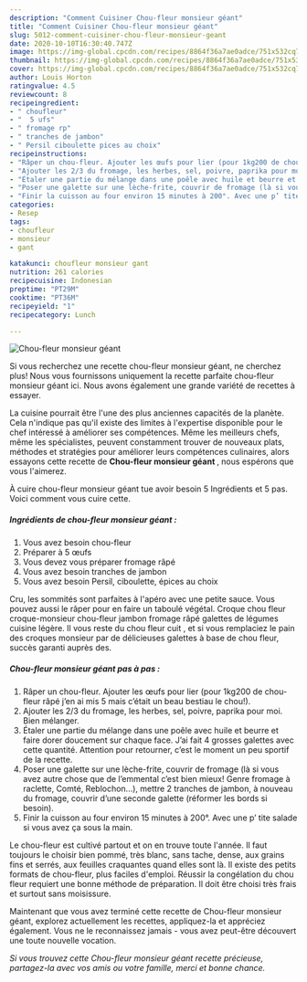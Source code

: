 ```yaml
---
description: "Comment Cuisiner Chou-fleur monsieur géant"
title: "Comment Cuisiner Chou-fleur monsieur géant"
slug: 5012-comment-cuisiner-chou-fleur-monsieur-geant
date: 2020-10-10T16:30:40.747Z
image: https://img-global.cpcdn.com/recipes/8864f36a7ae0adce/751x532cq70/chou-fleur-monsieur-geant-photo-principale-de-la-recette.jpg
thumbnail: https://img-global.cpcdn.com/recipes/8864f36a7ae0adce/751x532cq70/chou-fleur-monsieur-geant-photo-principale-de-la-recette.jpg
cover: https://img-global.cpcdn.com/recipes/8864f36a7ae0adce/751x532cq70/chou-fleur-monsieur-geant-photo-principale-de-la-recette.jpg
author: Louis Horton
ratingvalue: 4.5
reviewcount: 8
recipeingredient:
- " choufleur"
- "  5 ufs"
- " fromage rp"
- " tranches de jambon"
- " Persil ciboulette pices au choix"
recipeinstructions:
- "Râper un chou-fleur. Ajouter les œufs pour lier (pour 1kg200 de chou-fleur râpé j’en ai mis 5 mais c’était un beau bestiau le chou!)."
- "Ajouter les 2/3 du fromage, les herbes, sel, poivre, paprika pour moi. Bien mélanger."
- "Étaler une partie du mélange dans une poêle avec huile et beurre et faire dorer doucement sur chaque face. J’ai fait 4 grosses galettes avec cette quantité. Attention pour retourner, c’est le moment un peu sportif de la recette."
- "Poser une galette sur une lèche-frite, couvrir de fromage (là si vous avez autre chose que de l’emmental c’est bien mieux! Genre fromage à raclette, Comté, Reblochon...), mettre 2 tranches de jambon, à nouveau du fromage, couvrir d’une seconde galette (réformer les bords si besoin)."
- "Finir la cuisson au four environ 15 minutes à 200°. Avec une p’ tite salade si vous avez ça sous la main."
categories:
- Resep
tags:
- choufleur
- monsieur
- gant

katakunci: choufleur monsieur gant 
nutrition: 261 calories
recipecuisine: Indonesian
preptime: "PT29M"
cooktime: "PT36M"
recipeyield: "1"
recipecategory: Lunch

---
```



![Chou-fleur monsieur géant](https://img-global.cpcdn.com/recipes/8864f36a7ae0adce/751x532cq70/chou-fleur-monsieur-geant-photo-principale-de-la-recette.jpg)

Si vous recherchez une recette chou-fleur monsieur géant, ne cherchez plus! Nous vous fournissons uniquement la recette parfaite chou-fleur monsieur géant ici. Nous avons également une grande variété de recettes à essayer.

La cuisine pourrait être l'une des plus anciennes capacités de la planète. Cela n'indique pas qu'il existe des limites à l'expertise disponible pour le chef intéressé à améliorer ses compétences. Même les meilleurs chefs, même les spécialistes, peuvent constamment trouver de nouveaux plats, méthodes et stratégies pour améliorer leurs compétences culinaires, alors essayons cette recette de <strong> Chou-fleur monsieur géant </strong>, nous espérons que vous l'aimerez.

<!--inarticleads1-->

À cuire chou-fleur monsieur géant tue avoir besoin 5 Ingrédients et 5 pas. Voici comment vous cuire cette.

##### Ingrédients de chou-fleur monsieur géant :

1. Vous avez besoin  chou-fleur
1. Préparer  à 5 œufs
1. Vous devez vous préparer  fromage râpé
1. Vous avez besoin  tranches de jambon
1. Vous avez besoin  Persil, ciboulette, épices au choix


Cru, les sommités sont parfaites à l&#39;apéro avec une petite sauce. Vous pouvez aussi le râper pour en faire un taboulé végétal. Croque chou fleur croque-monsieur chou-fleur jambon fromage râpé galettes de légumes cuisine légère. Il vous reste du chou fleur cuit , et si vous remplaciez le pain des croques monsieur par de délicieuses galettes à base de chou fleur, succès garanti auprès des. 

<!--inarticleads2-->

##### Chou-fleur monsieur géant pas à pas :

1. Râper un chou-fleur. Ajouter les œufs pour lier (pour 1kg200 de chou-fleur râpé j’en ai mis 5 mais c’était un beau bestiau le chou!).
1. Ajouter les 2/3 du fromage, les herbes, sel, poivre, paprika pour moi. Bien mélanger.
1. Étaler une partie du mélange dans une poêle avec huile et beurre et faire dorer doucement sur chaque face. J’ai fait 4 grosses galettes avec cette quantité. Attention pour retourner, c’est le moment un peu sportif de la recette.
1. Poser une galette sur une lèche-frite, couvrir de fromage (là si vous avez autre chose que de l’emmental c’est bien mieux! Genre fromage à raclette, Comté, Reblochon...), mettre 2 tranches de jambon, à nouveau du fromage, couvrir d’une seconde galette (réformer les bords si besoin).
1. Finir la cuisson au four environ 15 minutes à 200°. Avec une p’ tite salade si vous avez ça sous la main.


Le chou-fleur est cultivé partout et on en trouve toute l&#39;année. Il faut toujours le choisir bien pommé, très blanc, sans tache, dense, aux grains fins et serrés, aux feuilles craquantes quand elles sont là. Il existe des petits formats de chou-fleur, plus faciles d&#39;emploi. Réussir la congélation du chou fleur requiert une bonne méthode de préparation. Il doit être choisi très frais et surtout sans moisissure. 

<!--inarticleads1-->

<p>
Maintenant que vous avez terminé cette recette de Chou-fleur monsieur géant, explorez actuellement les recettes, appliquez-la et appréciez également. Vous ne le reconnaissez jamais - vous avez peut-être découvert une toute nouvelle vocation.
</p>

<p>
<i>Si vous trouvez cette Chou-fleur monsieur géant recette précieuse, partagez-la avec vos amis ou votre famille, merci et bonne chance.</i>
</p>
